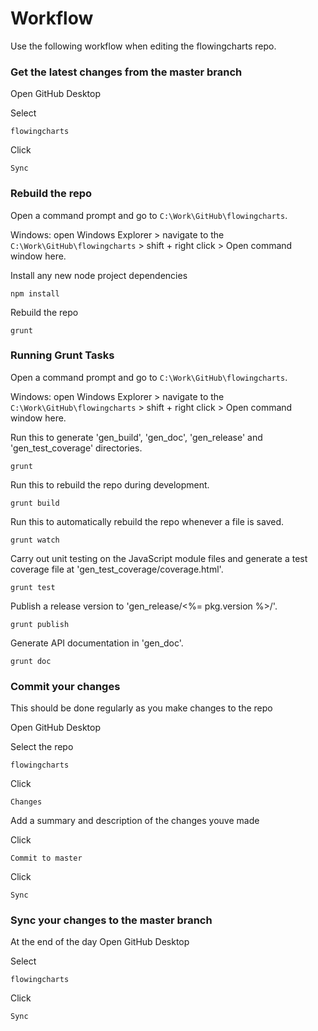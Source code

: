 # Workflow

Use the following workflow when editing the flowingcharts repo.

### Get the latest changes from the master branch

Open GitHub Desktop

Select
```
flowingcharts 
```

Click
```
Sync
```

### Rebuild the repo

Open a command prompt and go to `C:\Work\GitHub\flowingcharts`.

Windows: open Windows Explorer > navigate to the `C:\Work\GitHub\flowingcharts` > shift + right click > Open command window here.

Install any new node project dependencies
```
npm install
```

Rebuild the repo
```
grunt
```

### Running Grunt Tasks

Open a command prompt and go to `C:\Work\GitHub\flowingcharts`.

Windows: open Windows Explorer > navigate to the `C:\Work\GitHub\flowingcharts` > shift + right click > Open command window here.

Run this to generate 'gen_build', 'gen_doc', 'gen_release' and 'gen_test_coverage' directories.
```
grunt
```

Run this to rebuild the repo during development.
```
grunt build
```

Run this to automatically rebuild the repo whenever a file is saved.
```
grunt watch
```

Carry out unit testing on the JavaScript module files and generate a test coverage file at 'gen_test_coverage/coverage.html'.
```
grunt test
```

Publish a release version to 'gen_release/<%= pkg.version %>/'. 
```
grunt publish
```

Generate API documentation in 'gen_doc'. 
```
grunt doc
```

### Commit your changes

This should be done regularly as you make changes to the repo

Open GitHub Desktop

Select the repo
```
flowingcharts 
```

Click
```
Changes
```

Add a summary and description of the changes youve made

Click
```
Commit to master
```

Click
```
Sync
```

### Sync your changes to the master branch

At the end of the day
Open GitHub Desktop

Select
```
flowingcharts 
```

Click
```
Sync
```
